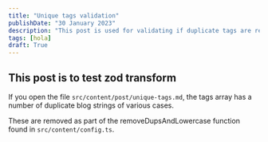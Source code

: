 ```yaml
---
title: "Unique tags validation"
publishDate: "30 January 2023"
description: "This post is used for validating if duplicate tags are removed, regardless of the string case"
tags: [hola]
draft: True
---
```


## This post is to test zod transform

If you open the file `src/content/post/unique-tags.md`, the tags array has a number of duplicate blog strings of various cases.

These are removed as part of the removeDupsAndLowercase function found in `src/content/config.ts`.
